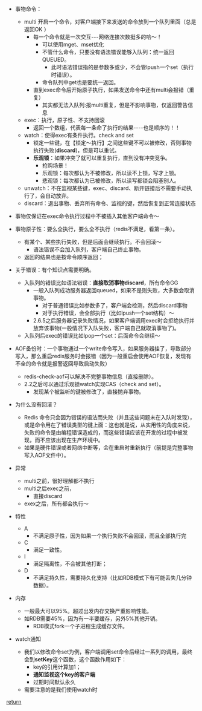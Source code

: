 * 事物命令：
    * multi 开启一个命令，对客户端接下来发送的命令放到一个队列里面（总是返回OK
）
        * 每一个命令就是一次交互---网络连接次数挺多的哈～！
            * 可以使用mget、mset优化
            * 不管什么命令，只要没有语法错误能够入队列：统一返回QUEUED。
                * 此时语法错误指的是参数多或少，不会管lpush一个set（执行时错误）。
            * 命令队列中get也是要统一返回。    
        * 直到exec命令后开始原子执行，如果发送命令中还有multi会报错（重复）
            * 其实都无法入队列:报multi重复，但是不影响事物，仅返回警告信息
    * exec：执行，原子性、不支持回滚
        * 返回一个数组，代表每一条命了执行的结果----也是顺序的！！
    * watch：使得exec有条件执行。check and set
        * 锁定一些键，在【锁定～执行】之间这些键不可以被修改，否则事物执行失败(**discard**)，但是可以重试。
        * **乐观锁**：如果冲突了就可以重复执行，直到没有冲突竞争。
            * 抢购场景！
            * 乐观锁：每次都认为不被修改，所以读不上锁，写才上锁。
            * 悲观锁：每次都认为已被修改，所以读写都锁会阻塞别人。
    * unwatch：不在监视某些键，exec、discard、断开链接后不需要手动执行了，会自动放弃。
    * discard：退出事物、丢弃所有命令、监视的键，然后恢复到正常连接状态
* 事物仅保证在exec命令执行过程中不被插入其他客户端命令～
* 事物原子性：要么全执行，要么全不执行（redis不满足，看第一条）。
    * 有某个、某些执行失败，但是后面会继续执行。不会回滚～
        * 语法错误不会加入队列，客户端自己终止事物。
    * 返回的结果也是按命令顺序返回；
* 关于错误：有个知识点需要明确。
    * 入队列的错误比如语法错误：**直接取消事物discard**，所有命令GG
        * 一般入队列成功服务器返回queued，如果不是则失败，大多数会取消事物。
            * 对于普通错误比如参数多了，客户端会检测，然后discard事物
            * 对于执行错误，会全部执行（比如lpush一个set结构）～
        * 2.6.5之后服务器记录失败情况，如果客户端调用exec时会拒绝执行并放弃该事物(一般情况下入队失败，客户端自己就取消事物了)。
    * 入队列后exec的错误比如lpop一个set：后面命令会继续～
* AOF备份时：一个事物通过一个write命令写入，如果服务器挂了，导致部分写入，那么重启redis服务时会报错（因为一般重启会使用AOF恢复，发现有不全的命令就是报警返回导致启动失败）
    * redis-check-aof可以解决不完整事物信息（直接删除）。
    * 2.2之后可以通过乐观锁watch实现CAS（check and set）。
        * 发现某个被监听的键被修改了，直接抛弃事物。
* 为什么没有回滚？
    * Redis 命令只会因为错误的语法而失败（并且这些问题未在入队时发现），或是命令用在了错误类型的键上面：这也就是说，从实用性的角度来说，失败的命令是由编程错误造成的，而这些错误应该在开发的过程中被发现，而不应该出现在生产环境中。
    * 如果是硬件错误或者网络中断等，会在重启时重新执行（前提是完整事物写入AOF文件中）。
* 异常
    * multi之前，很好理解都不执行
    * multi之后exec之前，
        * 直接discard
    * exex之后，所有都会执行～
* 特性
    * A 
        * 不满足原子性，因为如果一个执行失败不会回滚，而且全部执行完
    * C
        * 满足一致性。
    * I
        * 满足隔离性，不会被其他打断；
    * D
        * 不满足持久性，需要持久化支持（比如RDB模式下有可能丢失几分钟数据）。
* 内存
    * 一般最大可以95%。超过出发内存交换严重影响性能。
    * 如RDB需要45%，因为有一半要缓存，另外5%其他开销。
        * RDB模式fork一个子进程生成缓存文件。

* watch通知
    * 我们以修改命令set为例，客户端调用set命令后经过一系列的调用，最终会到**setKey**这个函数，这个函数作用如下：
        * key的引用计算加1；
        * **通知监视这个key的客户端**
        * 过期时间默认永久
    * 需要注意的是我们使用watch时




[return](README.md)